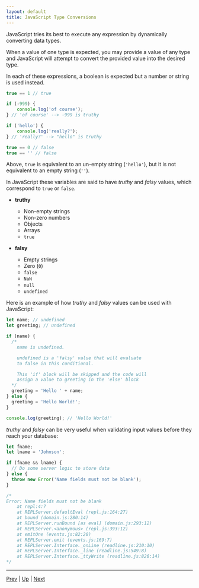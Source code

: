 ```yaml
---
layout: default
title: JavaScript Type Conversions
---
```


JavaScript tries its best to execute any expression by dynamically converting data types.

When a value of one type is expected, you may provide a value of any type and JavaScript will attempt to convert the provided value into the desired type.

In each of these expressions, a boolean is expected but a number or string is used instead.

```javascript
true == 1 // true

if (-999) {
	console.log('of course');
} // 'of course' --> -999 is truthy

if ('hello') {
	console.log('really?');
} // 'really?' --> "hello" is truthy

true == 0 // false
true == '' // false
```

Above, `true` is equivalent to an un-empty string (`'hello'`), but it is not equivalent to an empty string (`''`). 

In JavaScript these variables are said to have _truthy_ and _falsy_ values, which correspond to `true` or `false`.


  * **truthy**
    * Non-empty strings
    * Non-zero numbers
    * Objects
    * Arrays
    * `true`

  * **falsy**
    * Empty strings
    * Zero (`0`)
    * `false`
    * `NaN`
    * `null`
    * `undefined`

Here is an example of how _truthy_ and _falsy_ values can be used with JavaScript:

```javascript
let name; // undefined
let greeting; // undefined

if (name) {
  /*
    name is undefined.

    undefined is a 'falsy' value that will evaluate
    to false in this conditional.

    This 'if' block will be skipped and the code will
    assign a value to greeting in the 'else' block
  */
  greeting = 'Hello ' + name;
} else {
  greeting = 'Hello World!';
}

console.log(greeting); // 'Hello World!'
```

_truthy_ and _falsy_ can be very useful when validating input values before they reach your database:

```javascript
let fname;
let lname = 'Johnson';

if (fname && lname) {
  // Do some server logic to store data
} else {
  throw new Error('Name fields must not be blank');
}

/*
Error: Name fields must not be blank
    at repl:4:7
    at REPLServer.defaultEval (repl.js:164:27)
    at bound (domain.js:280:14)
    at REPLServer.runBound [as eval] (domain.js:293:12)
    at REPLServer.<anonymous> (repl.js:393:12)
    at emitOne (events.js:82:20)
    at REPLServer.emit (events.js:169:7)
    at REPLServer.Interface._onLine (readline.js:210:10)
    at REPLServer.Interface._line (readline.js:549:8)
    at REPLServer.Interface._ttyWrite (readline.js:826:14)
*/

```

<hr>

[Prev](README.md) | [Up](README.md) | [Next](howIsItPerformed.md)

